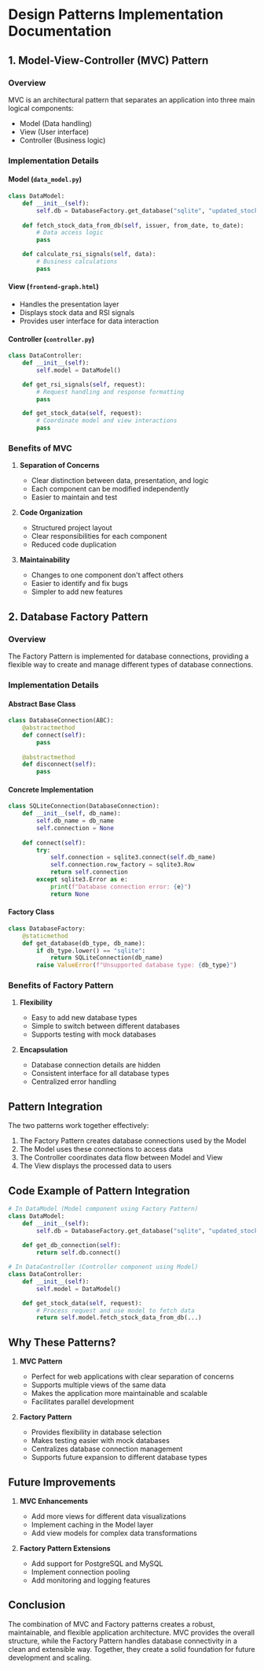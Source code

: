 # Design Patterns Implementation Documentation

## 1. Model-View-Controller (MVC) Pattern

### Overview
MVC is an architectural pattern that separates an application into three main logical components:
- Model (Data handling)
- View (User interface)
- Controller (Business logic)

### Implementation Details

#### Model (`data_model.py`)
```python
class DataModel:
    def __init__(self):
        self.db = DatabaseFactory.get_database("sqlite", "updated_stocks_database.db")
    
    def fetch_stock_data_from_db(self, issuer, from_date, to_date):
        # Data access logic
        pass

    def calculate_rsi_signals(self, data):
        # Business calculations
        pass
```

#### View (`frontend-graph.html`)
- Handles the presentation layer
- Displays stock data and RSI signals
- Provides user interface for data interaction

#### Controller (`controller.py`)
```python
class DataController:
    def __init__(self):
        self.model = DataModel()

    def get_rsi_signals(self, request):
        # Request handling and response formatting
        pass

    def get_stock_data(self, request):
        # Coordinate model and view interactions
        pass
```

### Benefits of MVC
1. **Separation of Concerns**
   - Clear distinction between data, presentation, and logic
   - Each component can be modified independently
   - Easier to maintain and test

2. **Code Organization**
   - Structured project layout
   - Clear responsibilities for each component
   - Reduced code duplication

3. **Maintainability**
   - Changes to one component don't affect others
   - Easier to identify and fix bugs
   - Simpler to add new features

## 2. Database Factory Pattern

### Overview
The Factory Pattern is implemented for database connections, providing a flexible way to create and manage different types of database connections.

### Implementation Details

#### Abstract Base Class
```python
class DatabaseConnection(ABC):
    @abstractmethod
    def connect(self):
        pass
    
    @abstractmethod
    def disconnect(self):
        pass
```

#### Concrete Implementation
```python
class SQLiteConnection(DatabaseConnection):
    def __init__(self, db_name):
        self.db_name = db_name
        self.connection = None
    
    def connect(self):
        try:
            self.connection = sqlite3.connect(self.db_name)
            self.connection.row_factory = sqlite3.Row
            return self.connection
        except sqlite3.Error as e:
            print(f"Database connection error: {e}")
            return None
```

#### Factory Class
```python
class DatabaseFactory:
    @staticmethod
    def get_database(db_type, db_name):
        if db_type.lower() == "sqlite":
            return SQLiteConnection(db_name)
        raise ValueError(f"Unsupported database type: {db_type}")
```

### Benefits of Factory Pattern
1. **Flexibility**
   - Easy to add new database types
   - Simple to switch between different databases
   - Supports testing with mock databases

2. **Encapsulation**
   - Database connection details are hidden
   - Consistent interface for all database types
   - Centralized error handling

## Pattern Integration

The two patterns work together effectively:
1. The Factory Pattern creates database connections used by the Model
2. The Model uses these connections to access data
3. The Controller coordinates data flow between Model and View
4. The View displays the processed data to users

## Code Example of Pattern Integration
```python
# In DataModel (Model component using Factory Pattern)
class DataModel:
    def __init__(self):
        self.db = DatabaseFactory.get_database("sqlite", "updated_stocks_database.db")
    
    def get_db_connection(self):
        return self.db.connect()

# In DataController (Controller component using Model)
class DataController:
    def __init__(self):
        self.model = DataModel()

    def get_stock_data(self, request):
        # Process request and use model to fetch data
        return self.model.fetch_stock_data_from_db(...)
```

## Why These Patterns?

1. **MVC Pattern**
   - Perfect for web applications with clear separation of concerns
   - Supports multiple views of the same data
   - Makes the application more maintainable and scalable
   - Facilitates parallel development

2. **Factory Pattern**
   - Provides flexibility in database selection
   - Makes testing easier with mock databases
   - Centralizes database connection management
   - Supports future expansion to different database types

## Future Improvements

1. **MVC Enhancements**
   - Add more views for different data visualizations
   - Implement caching in the Model layer
   - Add view models for complex data transformations

2. **Factory Pattern Extensions**
   - Add support for PostgreSQL and MySQL
   - Implement connection pooling
   - Add monitoring and logging features

## Conclusion
The combination of MVC and Factory patterns creates a robust, maintainable, and flexible application architecture. MVC provides the overall structure, while the Factory Pattern handles database connectivity in a clean and extensible way. Together, they create a solid foundation for future development and scaling.

